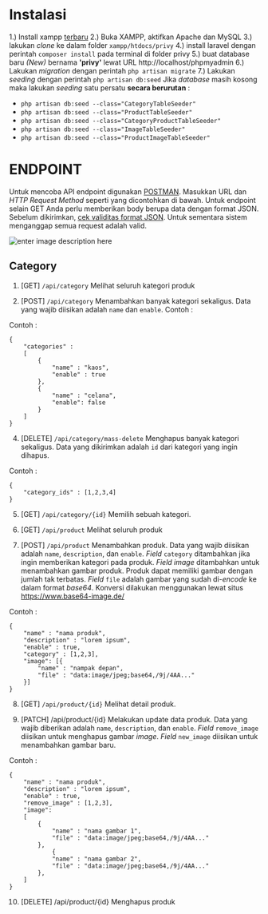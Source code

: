 # Instalasi

1.) Install xampp [terbaru](https://www.apachefriends.org/download.html)
2.) Buka XAMPP, aktifkan Apache dan MySQL
3.) lakukan *clone* ke dalam folder `xampp/htdocs/privy`
4.) install laravel dengan perintah `composer install` pada terminal di folder privy
5.) buat database baru *(New)* bernama **'privy'** lewat URL http://localhost/phpmyadmin
6.) Lakukan *migration* dengan perintah `php artisan migrate`
7.) Lakukan *seeding* dengan perintah `php artisan db:seed` 
Jika *database* masih kosong maka lakukan *seeding* satu persatu **secara berurutan** :

 - `php artisan db:seed --class="CategoryTableSeeder"`
 - `php artisan db:seed --class="ProductTableSeeder"`
 - `php artisan db:seed --class="CategoryProductTableSeeder"`
 - `php artisan db:seed --class="ImageTableSeeder"`
 - `php artisan db:seed --class="ProductImageTableSeeder"`

# ENDPOINT
Untuk mencoba API endpoint digunakan [POSTMAN](https://www.getpostman.com/downloads/).  Masukkan URL dan *HTTP Request Method* seperti yang dicontohkan di bawah. Untuk endpoint selain GET Anda perlu memberikan body berupa data dengan format JSON. Sebelum dikirimkan, [cek validitas format JSON](https://jsonlint.com/). Untuk sementara sistem menganggap semua request adalah valid.
 
![enter image description here](https://lh3.googleusercontent.com/pw93Ti5w6IaZErMbGKe-LDnPdwA2t9yjvPheAaT3lVVLxvR9HcRWTYwYb7mxUZu5YM8ePpqY85k6)


## Category

 1. [GET] `/api/category`
Melihat seluruh kategori produk

 3. [POST] `/api/category`
 Menambahkan banyak kategori sekaligus. Data yang wajib diisikan adalah `name` dan `enable`. Contoh :

Contoh :

    {
    	"categories" : 
    	[
	    	{
		    	"name" : "kaos",
		    	"enable" : true
	    	},
	    	{
		    	"name" : "celana",
		    	"enable": false
	    	}
    	]
    }
    

 4. [DELETE] `/api/category/mass-delete`
Menghapus banyak kategori sekaligus. 
Data yang dikirimkan adalah `id` dari kategori yang ingin dihapus. 

Contoh :

    {
    	"category_ids" : [1,2,3,4]
    }



 5. [GET] `/api/category/{id}`
 Memilih sebuah kategori.
 
 6. [GET] `/api/product`
 Melihat seluruh produk
 
 7. [POST] `/api/product`
Menambahkan produk.
Data yang wajib diisikan adalah `name`, `description`, dan `enable`.
*Field* `category` ditambahkan jika ingin memberikan kategori pada produk.
*Field* *image* ditambahkan untuk menambahkan gambar produk.  Produk dapat memiliki gambar dengan jumlah tak terbatas. 
*Field* `file` adalah gambar yang sudah di-*encode* ke dalam format *base64*. Konversi dilakukan menggunakan lewat situs https://www.base64-image.de/

Contoh :

    {
    	"name" : "nama produk",
    	"description" : "lorem ipsum",
    	"enable" : true,
    	"category" : [1,2,3],
    	"image": [{
    		"name" : "nampak depan",
    		"file" : "data:image/jpeg;base64,/9j/4AA..."
    	}]
    }

 8. [GET] `/api/product/{id}`
 Melihat detail produk.
 
 9. [PATCH] /api/product/{id}
Melakukan update data produk.
Data yang wajib diberikan adalah `name`, `description`, dan `enable`.
*Field* `remove_image` diisikan untuk menghapus gambar *image*.
*Field* `new_image` diisikan untuk menambahkan gambar baru.

Contoh :

    {
    	"name" : "nama produk",
    	"description" : "lorem ipsum",
    	"enable" : true,
    	"remove_image" : [1,2,3],
    	"image": 
    	[
	    	{
	    		"name" : "nama gambar 1",
	    		"file" : "data:image/jpeg;base64,/9j/4AA..."
	    	},
		    	{
	    		"name" : "nama gambar 2",
	    		"file" : "data:image/jpeg;base64,/9j/4AA..."
	    	},    	
    	]
    }
    
 10. [DELETE] /api/product/{id}
 Menghapus produk
 